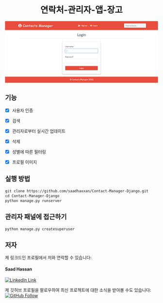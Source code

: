 <h1 align="center">연락처-관리자-앱-장고</h1>
<a href="#">
  <div align="center">
    <img src="screenshot.png" width='700'/>
  </div>
</a>

## 기능
- [x] 사용자 인증
- [x] 검색
- [x] 관리자로부터 실시간 업데이트
- [x] 삭제
- [x] 성별에 따른 필터링
- [x] 프로필 이미지



## 실행 방법
```
git clone https://github.com/saadhaxxan/Contact-Manager-Django.git
cd Contact-Manager-Django
python manage.py runserver
```
## 관리자 패널에 접근하기
```
python manage.py createsuperuser
```

## 저자
제 링크드인 프로필에서 저와 연락할 수 있습니다:

#### Saad Hassan
[![LinkedIn Link](https://img.shields.io/badge/Connect-saadhaxxan-blue.svg?logo=linkedin&longCache=true&style=social&label=Connect
)](https://www.linkedin.com/in/saadhaxxan)

제 깃허브 프로필을 팔로우하여 최신 프로젝트에 대한 소식을 받아볼 수도 있습니다: [![GitHub Follow](https://img.shields.io/badge/Connect-saadhaxxan-blue.svg?logo=Github&longCache=true&style=social&label=Follow)](https://github.com/saadhaxxan)
